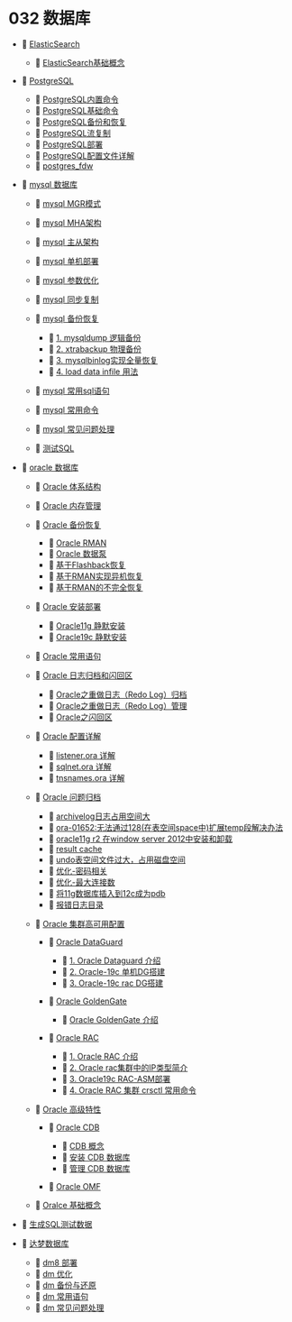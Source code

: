 # 032 数据库

* 📑 [ElasticSearch](siyuan://blocks/20231110105237-w1ey8rx)

  * 📄 [ElasticSearch基础概念](siyuan://blocks/20231110105237-992g161)
* 📑 [PostgreSQL](siyuan://blocks/20231110105237-atcrzhw)

  * 📄 [PostgreSQL内置命令](siyuan://blocks/20231110105237-3qqcg21)
  * 📄 [PostgreSQL基础命令](siyuan://blocks/20231110105237-jfv26qu)
  * 📄 [PostgreSQL备份和恢复](siyuan://blocks/20231110105237-5etbppl)
  * 📄 [PostgreSQL流复制](siyuan://blocks/20231110105237-00abtyb)
  * 📄 [PostgreSQL部署](siyuan://blocks/20231110105237-meuhizy)
  * 📄 [PostgreSQL配置文件详解](siyuan://blocks/20231110105237-34yj7ao)
  * 📄 [postgres_fdw](siyuan://blocks/20231110105237-5zs7xa4)
* 📑 [mysql 数据库](siyuan://blocks/20231110105237-jvq1lon)

  * 📄 [mysql MGR模式](siyuan://blocks/20231110105237-li1j1hc)
  * 📄 [mysql MHA架构](siyuan://blocks/20231110105237-8erosed)
  * 📄 [mysql 主从架构](siyuan://blocks/20231110105237-5w749pk)
  * 📄 [mysql 单机部署](siyuan://blocks/20231110105237-43cf8c9)
  * 📄 [mysql 参数优化](siyuan://blocks/20231110105237-7lp46ma)
  * 📄 [mysql 同步复制](siyuan://blocks/20231110105237-dzzqb3f)
  * 📑 [mysql 备份恢复](siyuan://blocks/20231110105237-ofmwwr0)

    * 📄 [1. mysqldump 逻辑备份](siyuan://blocks/20231110105237-g9ygsl4)
    * 📄 [2. xtrabackup 物理备份](siyuan://blocks/20231110105237-4hx2fib)
    * 📄 [3. mysqlbinlog实现全量恢复](siyuan://blocks/20231110105237-le2efo2)
    * 📄 [4. load data infile 用法](siyuan://blocks/20231110105237-vq1j5jf)
  * 📄 [mysql 常用sql语句](siyuan://blocks/20231110105237-lt6xskv)
  * 📄 [mysql 常用命令](siyuan://blocks/20231110105237-an9tipd)
  * 📄 [mysql 常见问题处理](siyuan://blocks/20231110105237-bhuvh4m)
  * 📄 [测试SQL](siyuan://blocks/20231110105237-lkuixg0)
* 📑 [oracle 数据库](siyuan://blocks/20231110105237-3mxkuz9)

  * 📄 [Oracle 体系结构](siyuan://blocks/20231110105237-0ngto5m)
  * 📄 [Oracle 内存管理](siyuan://blocks/20231110105237-eh86m8g)
  * 📑 [Oracle 备份恢复](siyuan://blocks/20240506143742-texosxn)

    * 📄 [Oracle RMAN](siyuan://blocks/20231110105237-b95b8d3)
    * 📄 [Oracle 数据泵](siyuan://blocks/20231110105237-olz151u)
    * 📄 [基于Flashback恢复](siyuan://blocks/20240506151747-qovnxo5)
    * 📄 [基于RMAN实现异机恢复](siyuan://blocks/20231110105237-o1b43ni)
    * 📄 [基于RMAN的不完全恢复](siyuan://blocks/20240506144819-y7xbwg9)
  * 📑 [Oracle 安装部署](siyuan://blocks/20240506143657-lcbi56z)

    * 📄 [Oracle11g 静默安装](siyuan://blocks/20240111154537-q08w3dz)
    * 📄 [Oracle19c 静默安装](siyuan://blocks/20231110105237-i3wbtoj)
  * 📄 [Oracle 常用语句](siyuan://blocks/20231110105237-4d46t04)
  * 📑 [Oracle 日志归档和闪回区](siyuan://blocks/20231110105237-8m376yh)

    * 📄 [Oracle之重做日志（Redo Log）归档](siyuan://blocks/20240314095026-czk7wdz)
    * 📄 [Oracle之重做日志（Redo Log）管理](siyuan://blocks/20240314092307-3c0eicl)
    * 📄 [Oracle之闪回区](siyuan://blocks/20240314095055-cio122a)
  * 📑 [Oracle 配置详解](siyuan://blocks/20231110105237-3rvwxhs)

    * 📄 [listener.ora 详解](siyuan://blocks/20231110105237-5d8jkrr)
    * 📄 [sqlnet.ora 详解](siyuan://blocks/20231110105237-h2566di)
    * 📄 [tnsnames.ora 详解](siyuan://blocks/20231110105237-m6s6lud)
  * 📑 [Oracle 问题归档](siyuan://blocks/20231110105237-ly2ljyl)

    * 📄 [archivelog日志占用空间大](siyuan://blocks/20240227181241-j4sf68v)
    * 📄 [ora-01652:无法通过128(在表空间space中)扩展temp段解决办法](siyuan://blocks/20240227181223-rvyw38l)
    * 📄 [oracle11g r2 在window server 2012中安装和卸载](siyuan://blocks/20240227181359-xfhdy5x)
    * 📄 [result cache](siyuan://blocks/20240227182420-5yybeli)
    * 📄 [undo表空间文件过大，占用磁盘空间](siyuan://blocks/20240227181310-4hmitvv)
    * 📄 [优化-密码相关](siyuan://blocks/20240227182147-wxonx7k)
    * 📄 [优化-最大连接数](siyuan://blocks/20240227182052-gim63uz)
    * 📄 [将11g数据库插入到12c成为pdb](siyuan://blocks/20240227181134-s2mb9z8)
    * 📄 [报错日志目录](siyuan://blocks/20240227181152-b6xmjgw)
  * 📑 [Oracle 集群高可用配置](siyuan://blocks/20240506144137-mq4funh)

    * 📑 [Oracle DataGuard](siyuan://blocks/20231110105237-prfvvi6)

      * 📄 [1. Oracle Dataguard 介绍](siyuan://blocks/20231110105237-nvvzb3i)
      * 📄 [2. Oracle-19c 单机DG搭建](siyuan://blocks/20231110105237-iwop2dy)
      * 📄 [3. Oracle-19c rac DG搭建](siyuan://blocks/20240319213559-yx65gfm)
    * 📑 [Oracle GoldenGate](siyuan://blocks/20231110105237-qatg4mk)

      * 📄 [Oracle GoldenGate 介绍](siyuan://blocks/20240315212632-pq75ki0)
    * 📑 [Oracle RAC](siyuan://blocks/20240131124129-vrz21zl)

      * 📄 [1. Oracle RAC 介绍](siyuan://blocks/20240131124219-qt7whoo)
      * 📄 [2. Oracle rac集群中的IP类型简介](siyuan://blocks/20240131170055-hv17otm)
      * 📄 [3. Oracle19c RAC-ASM部署](siyuan://blocks/20240130214424-vl6pjpb)
      * 📄 [4. Oracle RAC 集群 crsctl 常用命令](siyuan://blocks/20240131173132-9tt486e)
  * 📑 [Oracle 高级特性](siyuan://blocks/20240506144018-n64qymn)

    * 📑 [Oracle CDB](siyuan://blocks/20240307185827-esjiait)

      * 📄 [CDB 概念](siyuan://blocks/20231110105237-oul69f4)
      * 📄 [安装 CDB 数据库](siyuan://blocks/20240307190646-a9t9z2t)
      * 📄 [管理 CDB 数据库](siyuan://blocks/20240307190744-4b4qm6l)
    * 📄 [Oracle OMF](siyuan://blocks/20231110105237-1muwt5l)
  * 📄 [Oralce 基础概念](siyuan://blocks/20240106163022-r6d6dnh)
* 📄 [生成SQL测试数据](siyuan://blocks/20231110105237-gb62sne)
* 📑 [达梦数据库](siyuan://blocks/20231110105237-r8pm1yd)

  * 📄 [dm8 部署](siyuan://blocks/20231110105237-c2axb04)
  * 📄 [dm 优化](siyuan://blocks/20231110105237-k9ifwaa)
  * 📄 [dm 备份与还原](siyuan://blocks/20231110105237-x843o70)
  * 📄 [dm 常用语句](siyuan://blocks/20231110105237-ek7pxr5)
  * 📄 [dm 常见问题处理](siyuan://blocks/20240318212517-pits499)

‍

